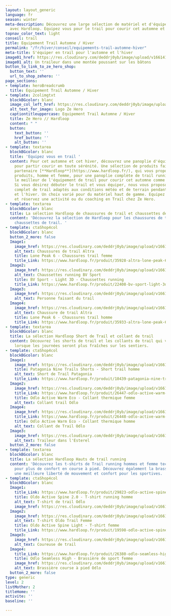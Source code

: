 ```yaml
---
layout: layout_generic
language: fr
season: winter
meta-description: Découvrez une large sélection de matériel et d'équipement de trail
  avec Hardloop. Equipez vous pour le trail pour courir cet automne et cet hiver.
topnav_color_text: light
conseil: trail
title: Equipement Trail Automne / Hiver
permalink: "/fr/hiver/conseil/equipements-trail-automne-hiver"
meta-title: S'équiper en trail pour l'automne et l'hiver
image01_href: https://res.cloudinary.com/deddrj0yb/image/upload/v1661411619/website/Hardloop/IMG-20210417-WA0025-01.jpg
image01_alt: Un traileur dans une montée poussant sur les bâtons
button_to_link_to_ze_hero_shop:
  button_text: ''
  url_to_shop_zehero: ''
page_sections:
- template: heroBreadcrumb
  title: Equipement Trail Automne / Hiver
- template: 2colimgtxt
  blockBGcolor: blanc
  image_col_left_href: https://res.cloudinary.com/deddrj0yb/image/upload/v1640094644/website/logo/Sur%20fond%20clair/logo-ze-hero-horizontal_4_a3dhvk.png
  alt_text_for_image: Logo Ze Hero
  captiontitleuppercase: Equipement Trail Automne / Hiver
  title: Ze Hero // Hardloop
  content: " "
  button:
    text_button: ''
    href_button: ''
    alt_button: ''
- template: textarea
  blockBGcolor: blanc
  title: 'Equipez vous en trail '
  content: Pour cet automne et cet hiver, découvrez une panoplie d'équipement de trail
    pour partir courir en toute sérénité. Une sélection de produits faite par notre
    partenaire [**Hardloop**](https://www.hardloop.fr/), qui vous propose plusieurs
    produits, homme et femme, pour une panoplie complète de trail running. Trouvez
    le meilleur de l'équipement de trail pour courir cet automne comme cet hiver.
    Si vous désirez débuter le trail et vous équiper, nous vous proposons l'équipement
    complet de trail adaptés aux conditions météo et de terrain pendant l'automne
    et l'hiver. Un choix varié pour du matériel haut de gamme. Equipez vous en trail
    et réservez une activité ou du coaching en Trail chez Ze Hero.
- template: textarea
  blockBGcolor: blanc
  title: La sélection Hardloop de chaussures de trail et chaussettes de trail
  content: 'Découvrez la sélection de Hardloop pour les chaussures de trail et les
    chaussettes de trail. '
- template: ctaShop4col
  blockBGcolor: blanc
  button_2_more: false
  Image1:
    image_href: https://res.cloudinary.com/deddrj0yb/image/upload/v1661409073/website/Hardloop/altra-lone-peak-6-chaussures-trail-femme.jpg
    alt_text: Chaussures de trail Altra
    title: Lone Peak 6 - Chaussures trail femme
    title_Link: https://www.hardloop.fr/produit/35928-altra-lone-peak-6-chaussures-trail-femme?utm_source=R%C3%A9servation+aventures&amp%3Butm_medium=Backlinks&amp%3Butm_campaign=Ze+Hero
  Image2:
    image_href: https://res.cloudinary.com/deddrj0yb/image/upload/v1661409073/website/Hardloop/bv-sport-light-3d-chaussettes-running.jpg
    alt_text: Chaussettes running BV Sport
    title: BV Sport - Light 3D - Chaussettes running
    title_Link: https://www.hardloop.fr/produit/22408-bv-sport-light-3d-chaussettes-running?id_product_attribute=269395&amp;utm_source=R%C3%A9servation+aventures&amp;utm_medium=Backlinks&amp;utm_campaign=Ze+Hero
  Image3:
    image_href: https://res.cloudinary.com/deddrj0yb/image/upload/v1661411619/website/Hardloop/IMG-20210417-WA0025-01.jpg
    alt_text: Personne faisant du trail
  Image4:
    image_href: https://res.cloudinary.com/deddrj0yb/image/upload/v1661413940/website/Hardloop/altra-lone-peak-6-chaussures-trail-homme_1.jpg
    alt_text: Chaussure de trail Altra
    title: Lone Peak 6 - Chaussures trail homme
    title_Link: https://www.hardloop.fr/produit/35933-altra-lone-peak-6-chaussures-trail-homme?id_product_attribute=436221&amp;utm_source=R%C3%A9servation+aventures&amp;utm_medium=Backlinks&amp;utm_campaign=Ze+Hero
- template: textarea
  blockBGcolor: blanc
  title: La sélection Hardloop Short de Trail et collant de trail
  content: Découvrez les shorts de trail et les collants de trail qui vous accompagneront
    lorsque les journées seront plus fraîches sur les sentiers.
- template: ctaShop4col
  blockBGcolor: blanc
  Image1:
    image_href: https://res.cloudinary.com/deddrj0yb/image/upload/v1661487455/website/Hardloop/patagonia-nine-trails-shorts-short-trail-homme.jpg
    title: Patagonia Nine Trails Shorts - Short trail homme
    alt_text: Short de Trail Patagonia
    title_Link: https://www.hardloop.fr/produit/10439-patagonia-nine-trails-shorts-short-trail-homme?utm_source=R%C3%A9servation+aventures&amp%3Butm_medium=Backlinks&amp%3Butm_campaign=Ze+Hero
  Image2:
    image_href: https://res.cloudinary.com/deddrj0yb/image/upload/v1661487455/website/Hardloop/odlo-active-warm-eco-collant-thermique-femme.jpg
    title_Link: https://www.hardloop.fr/produit/26447-odlo-active-warm-eco-collant-thermique-femme?id_product_attribute=333614&amp;utm_source=R%C3%A9servation+aventures&amp;utm_medium=Backlinks&amp;utm_campaign=Ze+Hero
    title: Odlo Active Warm Eco - Collant thermique femme
    alt_text: Collant trail Odlo
  Image4:
    image_href: https://res.cloudinary.com/deddrj0yb/image/upload/v1661409077/website/Hardloop/odlo-active-warm-eco-collant-thermique-homme.jpg
    title_Link: https://www.hardloop.fr/produit/26448-odlo-active-warm-eco-collant-thermique-homme?id_product_attribute=333634&amp;utm_source=R%C3%A9servation+aventures&amp;utm_medium=Backlinks&amp;utm_campaign=Ze+Hero
    title: Odlo Active Warm Eco - Collant thermique homme
    alt_text: Collant de Trail Odlo
  Image3:
    image_href: https://res.cloudinary.com/deddrj0yb/image/upload/v1661411615/website/Hardloop/IMG_20210126_170603_186.jpg
    alt_text: Traileur dans l'Esterel
  button_2_more: false
- template: textarea
  blockBGcolor: blanc
  title: La sélection Hardloop Hauts de trail running
  content: 'Découvrez les t-shirts de Trail running hommes et femme technique et respirants
    pour plus de confort en course à pied. Découvrez également la brassière Odlo pour
    une meilleure liberté de mouvement et confort pour les sportives. '
- template: ctaShop4col
  blockBGcolor: blanc
  Image1:
    title_Link: https://www.hardloop.fr/produit/29823-odlo-active-spine-20-t-shirt-running-homme?id_product_attribute=465100&amp;utm_source=R%C3%A9servation+aventures&amp;utm_medium=Backlinks&amp;utm_campaign=Ze+Hero
    title: Oldo Active Spine 2.0 - T-shirt running homme
    alt_text: T-shirt de trail Odlo
    image_href: https://res.cloudinary.com/deddrj0yb/image/upload/v1661409077/website/Hardloop/odlo-active-spine-20-t-shirt-running-homme.jpg
  Image2:
    image_href: https://res.cloudinary.com/deddrj0yb/image/upload/v1661409077/website/Hardloop/odlo-active-spine-light-t-shirt-femme.jpg
    alt_text: T-shirt Oldo Trail Femme
    title: Oldo Active Spine Light - T-shirt femme
    title_Link: https://www.hardloop.fr/produit/19598-odlo-active-spine-light-t-shirt-femme?utm_source=R%C3%A9servation+aventures&amp%3Butm_medium=Backlinks&amp%3Butm_campaign=Ze+Hero
  Image3:
    image_href: https://res.cloudinary.com/deddrj0yb/image/upload/v1661505430/website/Hardloop/IMG_20201010_152023.jpg
    alt_text: Coureuse de trail
  Image4:
    title_Link: https://www.hardloop.fr/produit/26380-odlo-seamless-high-brassiere-de-sport-femme?id_product_attribute=372565&amp;utm_source=R%C3%A9servation+aventures&amp;utm_medium=Backlinks&amp;utm_campaign=Ze+Hero
    title: Odlo Seamless High - Brassière de sport femme
    image_href: https://res.cloudinary.com/deddrj0yb/image/upload/v1661409074/website/Hardloop/odlo-seamless-high-brassiere-de-sport-femme.jpg
    alt_text: Brassière course à pied Odlo
  button_2_more: false
type: generic
level: 2
listMother: 2
titleHome: ''
activite: ''
baseline: ''

---
```


